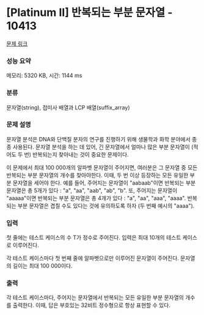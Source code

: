 # [Platinum II] 반복되는 부분 문자열 - 10413 

[문제 링크](https://www.acmicpc.net/problem/10413) 

### 성능 요약

메모리: 5320 KB, 시간: 1144 ms

### 분류

문자열(string), 접미사 배열과 LCP 배열(suffix_array)

### 문제 설명

<p>문자열 분석은 DNA와 단백질 분자의 연구를 진행하기 위해 생물학과 화학 분야에서 종종 사용된다. 문자열 분석을 하는 데 있어, 긴 문자열에서 얼마나 많은 부분 문자열이 (적어도 두 번) 반복되는지 찾아내는 것이 중요한 문제이다.</p>

<p>이 문제에서 최대 100 000개의 알파벳 문자열이 주어지면, 여러분은 그 문자열 중 모든 반복되는 부분 문자열의 개수를 찾아야한다. 이때, 두 번 이상 등장하는 모든 유일한 부분 문자열을 세어야 한다. 예를 들어, 주어지는 문자열이 "aabaab"이면 반복되는 부분 문자열은 총 5개가 있다 : "a", "aa", "aab", "ab", "b". 또, 주어지는 문자열이 "aaaaa"이면 반복되는 부분 문자열은 총 4개가 있다 : "a", "aa", "aaa", "aaaa". 반복되는 부분 문자열은 겹칠 수도 있다는 것에 유의하도록 하자 (두 번째 예시의 "aaaa").</p>

### 입력 

 <p>첫 줄에는 테스트 케이스의 수 T가 정수로 주어진다. 입력은 최대 10개의 테스트 케이스로 이루어진다.</p>

<p>각 테스트 케이스마다 첫 번째 줄에 알파벳으로만 이루어진 문자열이 주어진다. 문자열의 길이는 최대 100 000이다.</p>

### 출력 

 <p>각 테스트 케이스마다, 주어지는 문자열에서 반복되는 모든 유일한 부분 문자열의 개수를 출력한다. 이때, 답은 부호있는 32비트 정수형으로 항상 표현할 수 있다.</p>

